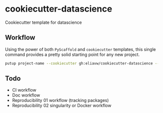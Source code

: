 # cookiecutter-datascience

Cookiecutter template for datascience

## Workflow

Using the power of both `PyScaffold` and `cookiecutter` templates, this single command provides a pretty solid starting point for any new project.

```bash
putup project-name --cookiecutter gh:eliavw/cookiecutter-datascience --markdown
```

## Todo

- CI workflow
- Doc workflow
- Reproducibility 01 workflow (tracking packages)
- Reproducibility 02 singularity or Docker workflow 
